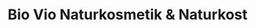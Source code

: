 ---
title: "Bio Vio Naturkosmetik & Naturkost"
url: /greifswald/bio-vio-naturkosmetik-und-naturkost/
shop: Supermarkt
---